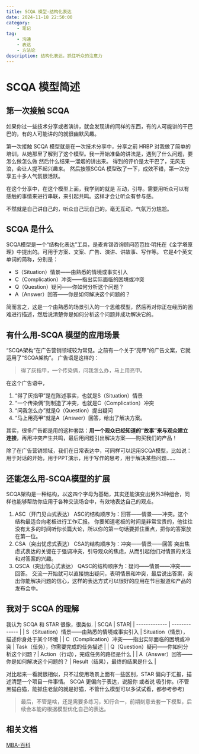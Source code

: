 ```yaml
---
title: SCQA 模型-结构化表达
date: 2024-11-18 22:50:00
category:
    - 笔记
tag: 
    - 沟通
    - 表达
    - 方法论
description: 结构化表达，抓住听众的注意力
---
```

# SCQA 模型简述
## 第一次接触 SCQA 
如果你过一些技术分享或者演讲，就会发现讲的同样的东西，有的人可能讲的干巴巴的，有的人可能讲的的就很幽默风趣。

第一次接触 SCQA 模型就是在一次技术分享中，分享之前 HRBP 对我做了简单的培训，从她那里了解到了这个模型。我一开始准备的讲法是，遇到了什么问题，要怎么做怎么做 然后什么结果一溜烟的讲出来。 得到的评价是太干巴了，无风无浪，会让人提不起兴趣来。
然后按照SCQA 模型改了一下，成效不错，第一次分享五十多人气氛很活跃。

在这个分享中，在这个模型上面，我学到的就是 互动，引导。需要用听众可以有感触的事情来进行串联，来引起共鸣。这样才会让听众有参与感。

不然就是自己讲自己的，听众自己玩自己的。毫无互动，气氛万分尴尬。

## SCQA 是什么 
SCQA模型是一个“结构化表达”工具，是麦肯锡咨询顾问芭芭拉·明托在《金字塔原理》中提出的。可用于方案、文案、广告、演讲、讲故事、写作等。
它是4个英文单词的简称，分别是：
- S（Situation）情景——由熟悉的情境或事实引入
- C（Complication）冲突——指出实际面临的困境或冲突
- Q（Question）疑问——你如何分析这个问题？
- A（Answer）回答——你是如何解决这个问题的？

简而言之，这是一个由熟悉的场景引入的一个思维模型，然后再对你正在经历的困难进行描述，然后说清楚你是如何分析这个问题并成功解决它的。

## 有什么用-SCQA 模型的应用场景
“SCQA架构”在广告营销领域较为常见。之前有一个关于“亮甲”的广告文案，它就运用了“SCQA架构”。
广告语是这样的：
> 得了灰指甲，一个传染俩，问我怎么办，马上用亮甲。

在这个广告语中，
1. “得了灰指甲”是在陈述事实，也就是S（Situation）情景
2. “一个传染俩”则制造了冲突，也就是C（Complication）冲突
3. “问我怎么办”就是Q（Question）提出疑问
4. “马上用亮甲”就是A（Answer）回答，给出了解决方案。

其实，很多广告都是用的这种套路：**用一个观众已经知道的“故事”来与观众建立连接**，再用冲突产生共鸣，最后用问题引出解决方案——购买我们的产品！

除了在广告营销领域，我们在日常表达中，可同样可以运用SCQA模型，比如说：用于对话的开始，用于PPT演示，用于写作的思考，用于解决某些问题……

## 还能怎么用-SCQA模型的扩展

SCQA架构是一种结构，以这四个字母为基础，其实还能演变出另外3种组合，同样也能够帮助你应用于各种交流场合中，有效地表达自己的观点。

1. ASC（开门见山式表达）
ASC的结构顺序为：回答——情景——冲突。这个结构最适合向老板进行工作汇报。
你要知道老板的时间是非常宝贵的，他往往没有太多的时间听你长篇大论，所以你的第一句话要抓住重点，把你的答案放在第一位。
1. CSA（突出忧虑式表达）
CSA的结构顺序为：冲突——情景——回答
突出焦虑式表达的关键在于强调冲突，引导观众的焦虑，从而引起他们对情景的关注和对答案的兴趣。
1. QSCA（突出信心式表达）
QASC的结构顺序为：疑问——情景——冲突——回答。
交流一开始就可以直接抛出疑问，表明情景和冲突，最后说出答案，突出你能解决问题的信心，这样的表达方式可以很好的应用在节目报道和产品的发布会中。
## 我对于 SCQA 的理解
我认为 SCQA 和 STAR 很像，很类似.
| SCQA  | STAR|
| ------------- | ------------- |
| S（Situation）情景——由熟悉的情境或事实引入  | Situation（情景），描述你身处于某个环境  |
|  C（Complication）冲突——指出实际面临的困境或冲突 | Task（任务），你需要完成的任务描述  |
| Q（Question）疑问——你如何分析这个问题？| Action（行动），完成任务的路径是什么 |
| A（Answer）回答——你是如何解决这个问题的？ | Result（结果），最终的结果是什么 |

对比起来一看就很相似，只不过使用场景上面有一些区别，STAR 偏向于汇报，描述清楚一个项目一件事情。 SCQA 更偏向于表达，说服你 或者说 吸引你。(不管黑猫白猫，能抓住老鼠的就是好猫，不管什么模型可以多试试看，都参考参考)

> 最后，不管是啥，还是需要多练习，知行合一，前期刻意去套一下模型，后续会本能的根据模型优化自己的表达。

## 相关文档
[MBA-百科](https://wiki.mbalib.com/wiki/SCQA%E6%A8%A1%E5%9E%8B)
